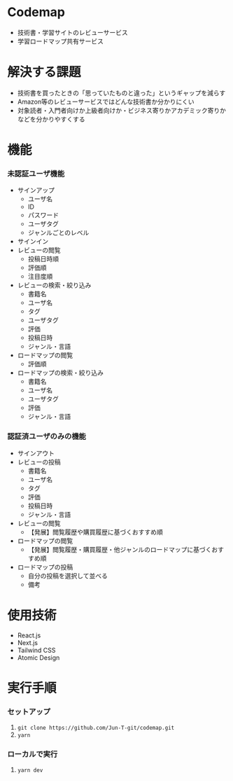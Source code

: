 # Codemap
* 技術書・学習サイトのレビューサービス
* 学習ロードマップ共有サービス


# 解決する課題
* 技術書を買ったときの「思っていたものと違った」というギャップを減らす
* Amazon等のレビューサービスではどんな技術書か分かりにくい
* 対象読者・入門者向けか上級者向けか・ビジネス寄りかアカデミック寄りかなどを分かりやすくする　


# 機能
### 未認証ユーザ機能
* サインアップ
    * ユーザ名
    * ID
    * パスワード
    * ユーザタグ
    * ジャンルごとのレベル
* サインイン
* レビューの閲覧
    * 投稿日時順
    * 評価順
    * 注目度順
* レビューの検索・絞り込み
    * 書籍名
    * ユーザ名
    * タグ
    * ユーザタグ
    * 評価
    * 投稿日時
    * ジャンル・言語
* ロードマップの閲覧
    * 評価順
* ロードマップの検索・絞り込み
    * 書籍名
    * ユーザ名
    * ユーザタグ
    * 評価
    * ジャンル・言語

### 認証済ユーザのみの機能
* サインアウト
* レビューの投稿
    * 書籍名
    * ユーザ名
    * タグ
    * 評価
    * 投稿日時
    * ジャンル・言語
* レビューの閲覧
    * 【発展】閲覧履歴や購買履歴に基づくおすすめ順
* ロードマップの閲覧
    * 【発展】閲覧履歴・購買履歴・他ジャンルのロードマップに基づくおすすめ順
* ロードマップの投稿
    * 自分の投稿を選択して並べる
    * 備考


# 使用技術
* React.js
* Next.js
* Tailwind CSS
* Atomic Design

# 実行手順
### セットアップ
1. `git clone https://github.com/Jun-T-git/codemap.git`
1. `yarn`
### ローカルで実行   
1. `yarn dev`